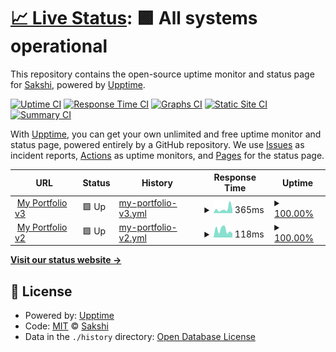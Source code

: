 # [📈 Live Status](https://Sakshi.github.io/upptime-tester): <!--live status--> **🟩 All systems operational**

This repository contains the open-source uptime monitor and status page for [Sakshi](https://Sakshi.github.io/upptime-tester), powered by [Upptime](https://github.com/upptime/upptime).

[![Uptime CI](https://github.com/Sakshi/upptime-tester/workflows/Uptime%20CI/badge.svg)](https://github.com/Sakshi/upptime-tester/actions?query=workflow%3A%22Uptime+CI%22)
[![Response Time CI](https://github.com/Sakshi/upptime-tester/workflows/Response%20Time%20CI/badge.svg)](https://github.com/Sakshi/upptime-tester/actions?query=workflow%3A%22Response+Time+CI%22)
[![Graphs CI](https://github.com/Sakshi/upptime-tester/workflows/Graphs%20CI/badge.svg)](https://github.com/Sakshi/upptime-tester/actions?query=workflow%3A%22Graphs+CI%22)
[![Static Site CI](https://github.com/Sakshi/upptime-tester/workflows/Static%20Site%20CI/badge.svg)](https://github.com/Sakshi/upptime-tester/actions?query=workflow%3A%22Static+Site+CI%22)
[![Summary CI](https://github.com/Sakshi/upptime-tester/workflows/Summary%20CI/badge.svg)](https://github.com/Sakshi/upptime-tester/actions?query=workflow%3A%22Summary+CI%22)

With [Upptime](https://upptime.js.org), you can get your own unlimited and free uptime monitor and status page, powered entirely by a GitHub repository. We use [Issues](https://github.com/Sakshi/upptime-tester/issues) as incident reports, [Actions](https://github.com/Sakshi/upptime-tester/actions) as uptime monitors, and [Pages](https://Sakshi.github.io/upptime-tester) for the status page.

<!--start: status pages-->
<!-- This summary is generated by Upptime (https://github.com/upptime/upptime) -->
<!-- Do not edit this manually, your changes will be overwritten -->
<!-- prettier-ignore -->
| URL | Status | History | Response Time | Uptime |
| --- | ------ | ------- | ------------- | ------ |
| <img alt="" src="https://favicons.githubusercontent.com/sakshichoudhary.tech" height="13"> [My Portfolio v3](http://sakshichoudhary.tech) | 🟩 Up | [my-portfolio-v3.yml](https://github.com/sakshi-choudhary/my-upptime/commits/HEAD/history/my-portfolio-v3.yml) | <details><summary><img alt="Response time graph" src="./graphs/my-portfolio-v3/response-time-week.png" height="20"> 365ms</summary><br><a href="https://sakshi-choudhary.github.io/my-upptime/history/my-portfolio-v3"><img alt="Response time 313" src="https://img.shields.io/endpoint?url=https%3A%2F%2Fraw.githubusercontent.com%2Fsakshi-choudhary%2Fmy-upptime%2FHEAD%2Fapi%2Fmy-portfolio-v3%2Fresponse-time.json"></a><br><a href="https://sakshi-choudhary.github.io/my-upptime/history/my-portfolio-v3"><img alt="24-hour response time 257" src="https://img.shields.io/endpoint?url=https%3A%2F%2Fraw.githubusercontent.com%2Fsakshi-choudhary%2Fmy-upptime%2FHEAD%2Fapi%2Fmy-portfolio-v3%2Fresponse-time-day.json"></a><br><a href="https://sakshi-choudhary.github.io/my-upptime/history/my-portfolio-v3"><img alt="7-day response time 365" src="https://img.shields.io/endpoint?url=https%3A%2F%2Fraw.githubusercontent.com%2Fsakshi-choudhary%2Fmy-upptime%2FHEAD%2Fapi%2Fmy-portfolio-v3%2Fresponse-time-week.json"></a><br><a href="https://sakshi-choudhary.github.io/my-upptime/history/my-portfolio-v3"><img alt="30-day response time 434" src="https://img.shields.io/endpoint?url=https%3A%2F%2Fraw.githubusercontent.com%2Fsakshi-choudhary%2Fmy-upptime%2FHEAD%2Fapi%2Fmy-portfolio-v3%2Fresponse-time-month.json"></a><br><a href="https://sakshi-choudhary.github.io/my-upptime/history/my-portfolio-v3"><img alt="1-year response time 301" src="https://img.shields.io/endpoint?url=https%3A%2F%2Fraw.githubusercontent.com%2Fsakshi-choudhary%2Fmy-upptime%2FHEAD%2Fapi%2Fmy-portfolio-v3%2Fresponse-time-year.json"></a></details> | <details><summary><a href="https://sakshi-choudhary.github.io/my-upptime/history/my-portfolio-v3">100.00%</a></summary><a href="https://sakshi-choudhary.github.io/my-upptime/history/my-portfolio-v3"><img alt="All-time uptime 99.99%" src="https://img.shields.io/endpoint?url=https%3A%2F%2Fraw.githubusercontent.com%2Fsakshi-choudhary%2Fmy-upptime%2FHEAD%2Fapi%2Fmy-portfolio-v3%2Fuptime.json"></a><br><a href="https://sakshi-choudhary.github.io/my-upptime/history/my-portfolio-v3"><img alt="24-hour uptime 100.00%" src="https://img.shields.io/endpoint?url=https%3A%2F%2Fraw.githubusercontent.com%2Fsakshi-choudhary%2Fmy-upptime%2FHEAD%2Fapi%2Fmy-portfolio-v3%2Fuptime-day.json"></a><br><a href="https://sakshi-choudhary.github.io/my-upptime/history/my-portfolio-v3"><img alt="7-day uptime 100.00%" src="https://img.shields.io/endpoint?url=https%3A%2F%2Fraw.githubusercontent.com%2Fsakshi-choudhary%2Fmy-upptime%2FHEAD%2Fapi%2Fmy-portfolio-v3%2Fuptime-week.json"></a><br><a href="https://sakshi-choudhary.github.io/my-upptime/history/my-portfolio-v3"><img alt="30-day uptime 100.00%" src="https://img.shields.io/endpoint?url=https%3A%2F%2Fraw.githubusercontent.com%2Fsakshi-choudhary%2Fmy-upptime%2FHEAD%2Fapi%2Fmy-portfolio-v3%2Fuptime-month.json"></a><br><a href="https://sakshi-choudhary.github.io/my-upptime/history/my-portfolio-v3"><img alt="1-year uptime 99.99%" src="https://img.shields.io/endpoint?url=https%3A%2F%2Fraw.githubusercontent.com%2Fsakshi-choudhary%2Fmy-upptime%2FHEAD%2Fapi%2Fmy-portfolio-v3%2Fuptime-year.json"></a></details>
| <img alt="" src="https://favicons.githubusercontent.com/sakshi-choudhary.github.io" height="13"> [My Portfolio v2](https://sakshi-choudhary.github.io/) | 🟩 Up | [my-portfolio-v2.yml](https://github.com/sakshi-choudhary/my-upptime/commits/HEAD/history/my-portfolio-v2.yml) | <details><summary><img alt="Response time graph" src="./graphs/my-portfolio-v2/response-time-week.png" height="20"> 118ms</summary><br><a href="https://sakshi-choudhary.github.io/my-upptime/history/my-portfolio-v2"><img alt="Response time 88" src="https://img.shields.io/endpoint?url=https%3A%2F%2Fraw.githubusercontent.com%2Fsakshi-choudhary%2Fmy-upptime%2FHEAD%2Fapi%2Fmy-portfolio-v2%2Fresponse-time.json"></a><br><a href="https://sakshi-choudhary.github.io/my-upptime/history/my-portfolio-v2"><img alt="24-hour response time 256" src="https://img.shields.io/endpoint?url=https%3A%2F%2Fraw.githubusercontent.com%2Fsakshi-choudhary%2Fmy-upptime%2FHEAD%2Fapi%2Fmy-portfolio-v2%2Fresponse-time-day.json"></a><br><a href="https://sakshi-choudhary.github.io/my-upptime/history/my-portfolio-v2"><img alt="7-day response time 118" src="https://img.shields.io/endpoint?url=https%3A%2F%2Fraw.githubusercontent.com%2Fsakshi-choudhary%2Fmy-upptime%2FHEAD%2Fapi%2Fmy-portfolio-v2%2Fresponse-time-week.json"></a><br><a href="https://sakshi-choudhary.github.io/my-upptime/history/my-portfolio-v2"><img alt="30-day response time 100" src="https://img.shields.io/endpoint?url=https%3A%2F%2Fraw.githubusercontent.com%2Fsakshi-choudhary%2Fmy-upptime%2FHEAD%2Fapi%2Fmy-portfolio-v2%2Fresponse-time-month.json"></a><br><a href="https://sakshi-choudhary.github.io/my-upptime/history/my-portfolio-v2"><img alt="1-year response time 83" src="https://img.shields.io/endpoint?url=https%3A%2F%2Fraw.githubusercontent.com%2Fsakshi-choudhary%2Fmy-upptime%2FHEAD%2Fapi%2Fmy-portfolio-v2%2Fresponse-time-year.json"></a></details> | <details><summary><a href="https://sakshi-choudhary.github.io/my-upptime/history/my-portfolio-v2">100.00%</a></summary><a href="https://sakshi-choudhary.github.io/my-upptime/history/my-portfolio-v2"><img alt="All-time uptime 100.00%" src="https://img.shields.io/endpoint?url=https%3A%2F%2Fraw.githubusercontent.com%2Fsakshi-choudhary%2Fmy-upptime%2FHEAD%2Fapi%2Fmy-portfolio-v2%2Fuptime.json"></a><br><a href="https://sakshi-choudhary.github.io/my-upptime/history/my-portfolio-v2"><img alt="24-hour uptime 100.00%" src="https://img.shields.io/endpoint?url=https%3A%2F%2Fraw.githubusercontent.com%2Fsakshi-choudhary%2Fmy-upptime%2FHEAD%2Fapi%2Fmy-portfolio-v2%2Fuptime-day.json"></a><br><a href="https://sakshi-choudhary.github.io/my-upptime/history/my-portfolio-v2"><img alt="7-day uptime 100.00%" src="https://img.shields.io/endpoint?url=https%3A%2F%2Fraw.githubusercontent.com%2Fsakshi-choudhary%2Fmy-upptime%2FHEAD%2Fapi%2Fmy-portfolio-v2%2Fuptime-week.json"></a><br><a href="https://sakshi-choudhary.github.io/my-upptime/history/my-portfolio-v2"><img alt="30-day uptime 100.00%" src="https://img.shields.io/endpoint?url=https%3A%2F%2Fraw.githubusercontent.com%2Fsakshi-choudhary%2Fmy-upptime%2FHEAD%2Fapi%2Fmy-portfolio-v2%2Fuptime-month.json"></a><br><a href="https://sakshi-choudhary.github.io/my-upptime/history/my-portfolio-v2"><img alt="1-year uptime 100.00%" src="https://img.shields.io/endpoint?url=https%3A%2F%2Fraw.githubusercontent.com%2Fsakshi-choudhary%2Fmy-upptime%2FHEAD%2Fapi%2Fmy-portfolio-v2%2Fuptime-year.json"></a></details>

<!--end: status pages-->

[**Visit our status website →**](https://Sakshi.github.io/upptime-tester)

## 📄 License

- Powered by: [Upptime](https://github.com/upptime/upptime)
- Code: [MIT](./LICENSE) © [Sakshi](https://Sakshi.github.io/upptime-tester)
- Data in the `./history` directory: [Open Database License](https://opendatacommons.org/licenses/odbl/1-0/)
